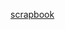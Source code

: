 
[scrapbook](https://stuff.stromatolite.org/index.php/s/sD2AyMN3tkerLFf)

<!--
https://stuff.stromatolite.org/index.php/apps/files/?dir=/pub/scrapbook&fileid=112

### Hi there 👋

**kleymik/kleymik** is a ✨ _special_ ✨ repository because its `README.md` (this file) appears on your GitHub profile.

Here are some ideas to get you started:


- 🔭 I’m currently working on ...
- 🌱 I’m currently learning ...
- 👯 I’m looking to collaborate on ...
- 🤔 I’m looking for help with ...
- 💬 Ask me about ...
- 📫 How to reach me: ...
- 😄 Pronouns: ...
- ⚡ Fun fact: ...
-->
